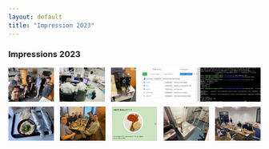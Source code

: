 ```yaml
---
layout: default
title: "Impression 2023"
---
```


### Impressions 2023
<div style="display: flex; flex-wrap: wrap; justify-content: space-between;">
  <img src="../img/BestOf2023_5.jpeg" alt="Image 1" style="width: 18%; height: auto; margin-bottom: 10px;"/>
  <img src="../img/BestOf2023_2.JPG" alt="Image 2" style="width: 18%; height: auto; margin-bottom: 10px;"/>
  <img src="../img/BestOf2023_3.jpeg" alt="Image 3" style="width: 10%; height: auto; margin-bottom: 10px;"/>
  <img src="../img/BestOf2023_4.jpeg" alt="Image 4" style="width: 47%; height: auto; margin-bottom: 10px;"/>
  <img src="../img/BestOf2023_1.jpg" alt="Image 5" style="width: 18%; height: auto; margin-bottom: 10px;"/>
  <img src="../img/BestOf2023_6.jpeg" alt="Image 6" style="width: 18%; height: auto; margin-bottom: 10px;"/>
  <img src="../img/BestOf2023_8.jpeg" alt="Image 8" style="width: 18%; height: auto; margin-bottom: 10px;"/>
  <img src="../img/BestOf2023_9.jpeg" alt="Image 9" style="width: 18%; height: auto; margin-bottom: 10px;"/>
  <img src="../img/BestOf2023_10.jpg" alt="Image 10" style="width: 18%; height: auto; margin-bottom: 10px;"/>
</div>
